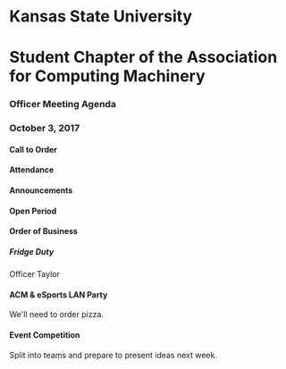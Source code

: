 # Kansas State University
# Student Chapter of the Association for Computing Machinery
### Officer Meeting Agenda
### October 3, 2017


#### Call to Order

#### Attendance

#### Announcements

#### Open Period

#### Order of Business

##### Fridge Duty
Officer Taylor

#### ACM & eSports LAN Party
We'll need to order pizza.

#### Event Competition
Split into teams and prepare to present ideas next week.
